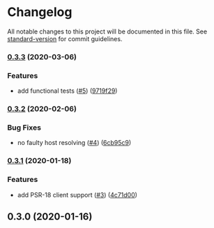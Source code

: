 # Changelog

All notable changes to this project will be documented in this file. See [standard-version](https://github.com/conventional-changelog/standard-version) for commit guidelines.

### [0.3.3](https://github.com/auxmoney/OpentracingBundle-Zipkin/compare/v0.3.2...v0.3.3) (2020-03-06)


### Features

* add functional tests ([#5](https://github.com/auxmoney/OpentracingBundle-Zipkin/issues/5)) ([9719f29](https://github.com/auxmoney/OpentracingBundle-Zipkin/commit/9719f29c1e9b7d8d6a673993811a53bcc3ed9648))

### [0.3.2](https://github.com/auxmoney/OpentracingBundle-Zipkin/compare/v0.3.1...v0.3.2) (2020-02-06)


### Bug Fixes

* no faulty host resolving ([#4](https://github.com/auxmoney/OpentracingBundle-Zipkin/issues/4)) ([6cb95c9](https://github.com/auxmoney/OpentracingBundle-Zipkin/commit/6cb95c958b5a27a13edc909d65bb5fbcd9d8880f))

### [0.3.1](https://github.com/auxmoney/OpentracingBundle-Zipkin/compare/v0.3.0...v0.3.1) (2020-01-18)


### Features

* add PSR-18 client support ([#3](https://github.com/auxmoney/OpentracingBundle-Zipkin/issues/3)) ([4c71d00](https://github.com/auxmoney/OpentracingBundle-Zipkin/commit/4c71d0006ae86d572e97340ec0fece5a738f8c03))

## 0.3.0 (2020-01-16)
